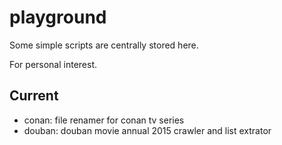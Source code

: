 # playground

Some simple scripts are centrally stored here.

For personal interest.

## Current

- conan: file renamer for conan tv series
- douban: douban movie annual 2015 crawler and list extrator

